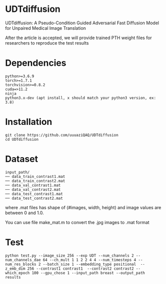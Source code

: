 # UDTdiffusion
UDTdiffusion: A Pseudo-Condition Guided Adversarial Fast Diffusion Model for Unpaired Medical Image Translation

After the article is accepted, we will provide trained PTH weight files for researchers to reproduce the test results
# Dependencies
	python>=3.6.9
	torch>=1.7.1
	torchvision>=0.8.2
	cuda=>11.2
	ninja
	python3.x-dev (apt install, x should match your python3 version, ex: 3.8)
# Installation
	git clone https://github.com/uuuaziQAQ/UDTdiffusion
	cd UDTdiffusion
# Dataset
	input_path/
	── data_train_contrast1.mat
	── data_train_contrast2.mat
	── data_val_contrast1.mat
	── data_val_contrast2.mat
  	── data_test_contrast1.mat
  	── data_test_contrast2.mat
where .mat files has shape of (#images, width, height) and image values are between 0 and 1.0.

You can use file make_mat.m to convert the .jpg images to .mat format
# Test
	python test.py --image_size 256 --exp UDT --num_channels 2 --num_channels_dae 64 --ch_mult 1 1 2 2 4 4 --num_timesteps 4 --num_res_blocks 2 --batch_size 1 --embedding_type positional  --z_emb_dim 256 --contrast1 contrast1  --contrast2 contrast2 --which_epoch 100 --gpu_chose 1 --input_path breast --output_path results
